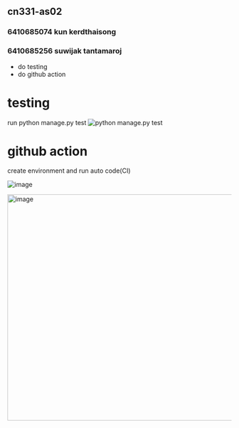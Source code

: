 ## cn331-as02

<h3>6410685074 kun kerdthaisong</h3>

<h3>6410685256 suwijak tantamaroj</h3>

- do testing
- do github action

# testing

run python manage.py test
![python manage.py test](https://github.com/6410685074/cn331-as02/assets/88650235/796d8284-bd1f-4eed-83de-c3919a0fe69b)

# github action
create environment and run auto code(CI)

![image](https://github.com/6410685074/cn331-as02/assets/88650235/0a1f8338-c630-4db4-9667-f7c5e7432ec8)

<img width="509" alt="image" src="https://github.com/6410685074/cn331-as02/assets/88650235/b34404bb-5ea1-4932-a4a4-5fd5241864a9">


